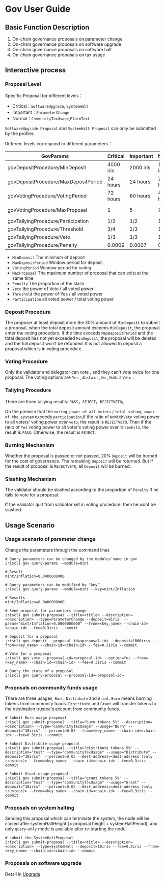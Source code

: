 # Gov User Guide

## Basic Function Description

1. On-chain governance proposals on parameter change
2. On-chain governance proposals on software upgrade 
3. On-chain governance proposals on software halt
4. On-chain governance proposals on tax usage

## Interactive process

### Proposal Level

Specific Proposal for different levels：
- Critical：`SoftwareUpgrade`, `SystemHalt`
- Important：`ParameterChange`
- Normal：`CommunityTaxUsage`,`PlainText`

`SoftwareUpgrade Proposal` and `SystemHalt Proposal` can only be submitted by the profiler.

Different levels correspond to different parameters：

| GovParams | Critical | Important | Normal |Range|
| ------ | ------ | ------ | ------|------|
| govDepositProcedure/MinDeposit | 4000 iris | 2000 iris | 1000 iris |[10iris,10000iris]|
| govDepositProcedure/MaxDepositPeriod | 24 hours | 24 hours | 24 hours |[20s,3d]|
| govVotingProcedure/VotingPeriod | 72 hours | 60 hours | 48 hours |[20s,3d]|
| govVotingProcedure/MaxProposal | 1 | 5 | 7 |Critical==1, other(1,)|
| govTallyingProcedure/Participation | 1/2 | 1/2 | 1/2 |(0,1)|
| govTallyingProcedure/Threshold | 3/4 | 2/3 | 1/2 |(0,1)|
| govTallyingProcedure/Veto | 1/3 | 1/3 | 1/3 |(0,1)|
| govTallyingProcedure/Penalty | 0.0009 | 0.0007 | 0.0005 |(0,1)|


* `MinDeposit`  The minimum of  deposit
* `MaxDepositPeriod`  Window period for deposit
* `VotingPeriod` Window period for voting
* `MaxProposal` The maximum number of proposal that can exist at the same time
* `Penalty`   The proportion of the slash
* `Veto`  the power of Veto / all voted power
* `Threshold` the power of Yes / all voted power
* `Participation` all voted power / total voting power

### Deposit Procedure

The proposer at least deposit more the 30% amount of `MinDeposit` to submit a proposal, when the total deposit amount exceeds `MinDeposit`, the proposal enter the voting procedure. If the time exceeds `MaxDepositPeriod` and the total deposit has not yet exceeded `MinDeposit`, the proposal will be deleted and the full deposit won't be refunded. It is not allowed to deposit a proposal which is in voting procedure.

### Voting Procedure
Only the validator and delegator can vote , and they can't vote twice for one proposal. The voting options are `Yes` , `Abstain` , `No` , `NoWithVeto` .

### Tallying Procedure

There are three tallying results: `PASS`，`REJECT`，`REJECTVETO`。

On the premise that the `voting_power of all voters` / `total voting_power of the system` exceeds `participation`,if the ratio of `NoWithVeto` voting power to all voters' voting power over `veto`, the result is `REJECTVETO`. Then if the ratio of `Yes` voting power to all voter's voting power over `threshold`, the result is `PASS`. Otherwise, the result is `REJECT`. 


### Burning Mechanism

Whether the proposal is passed or not passed, 20% `Deposit` will be burned for the cost of governance. The remaining `Deposit` will be returned. But if the result of proposal is `REJECTVETO`,  all `Deposit` will be burned.

### Slashing Mechanism

The validator should be slashed according to the proportion of `Penalty` if he fails to vote for a proposal.

If the validator quit from validator set in voting procedure, then he wont be slashed.

## Usage Scenario

### Usage scenario of parameter change

Change the parameters through the command lines

```
# Query parameters can be changed by the modules'name in gov 
iriscli gov query-params --module=mint

# Result
mint/Inflation=0.0400000000

# Query parameters can be modified by "key”
iriscli gov query-params --module=mint --key=mint/Inflation

# Results
mint/Inflation=0.0400000000

# Send proposal for parameters change
iriscli gov submit-proposal --title=<title> --description=<description> --type=ParameterChange --deposit=8iris  --param="mint/Inflation=0.0000000000" --from=<key_name> --chain-id=<chain-id> --fee=0.3iris --commit

# Deposit for a proposal
iriscli gov deposit --proposal-id=<proposal-id> --deposit=1000iris --from=<key_name> --chain-id=<chain-id> --fee=0.3iris --commit

# Vote for a proposal 
iriscli gov vote --proposal-id=<proposal-id> --option=Yes --from=<key_name> --chain-id=<chain-id> --fee=0.3iris --commit

# Query the state of a proposal
iriscli gov query-proposal --proposal-id=<proposal-id>
```

### Proposals on community funds usage
There are three usages, `Burn`, `Distribute` and `Grant`. `Burn` means burning tokens from community funds. `Distribute` and `Grant` will transfer tokens to the destination trustee's account from community funds.

```shell
# Submit Burn usage proposal
iriscli gov submit-proposal --title="burn tokens 5%" --description=<description> --type="CommunityTaxUsage" --usage="Burn" --deposit="10iris"  --percent=0.05 --from=<key_name> --chain-id=<chain-id> --fee=0.3iris --commit

# Submit Distribute usage proposal
iriscli gov submit-proposal --title="distribute tokens 5%" --description="test" --type="CommunityTaxUsage" --usage="Distribute" --deposit="10iris"  --percent=0.05 --dest-address=<dest-address (only trustees)> --from=<key_name> --chain-id=<chain-id> --fee=0.3iris --commit

# Submit Grant usage proposal
iriscli gov submit-proposal --title="grant tokens 5%" --description="test" --type="CommunityTaxUsage" --usage="Grant" --deposit="10iris"  --percent=0.05 --dest-address=<dest-address (only trustees)> --from=<key_name> --chain-id=<chain-id> --fee=0.3iris --commit
```

### Proposals on system halting

Sending this proposal which can terminate the system, the node will be closed after systemHaltHeight (= proposal height + systemHaltPeriod), and only `query-only` mode is available after re-starting the node.

```
# submit the SystemHaltProposal
iriscli gov submit-proposal --title=<title> --description=<description> --type=SystemHalt --deposit=10iris --fee=0.3iris --from=<key_name> --chain-id=<chain-id> --commit
```

### Proposals on software upgrade

Detail in [Upgrade](upgrade.md)

